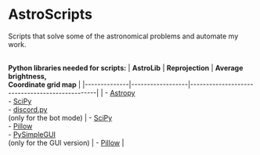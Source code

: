 # AstroScripts
Scripts that solve some of the astronomical problems and automate my work.

<br>**Python libraries needed for scripts:**
| **AstroLib** | **Reprojection** | **Average brightness,<br>Coordinate grid map** |
|--------------|------------------|------------------------------------------------|
| - [Astropy](https://docs.astropy.org/)<br>- [SciPy](https://www.scipy.org/)<br>- [discord.py](https://discordpy.readthedocs.io/)<br>(only for the bot mode) | - [SciPy](https://www.scipy.org/)<br>- [Pillow](https://pillow.readthedocs.io/)<br>- [PySimpleGUI](https://pysimplegui.readthedocs.io/)<br>(only for the GUI version) | - [Pillow](https://pillow.readthedocs.io/) |